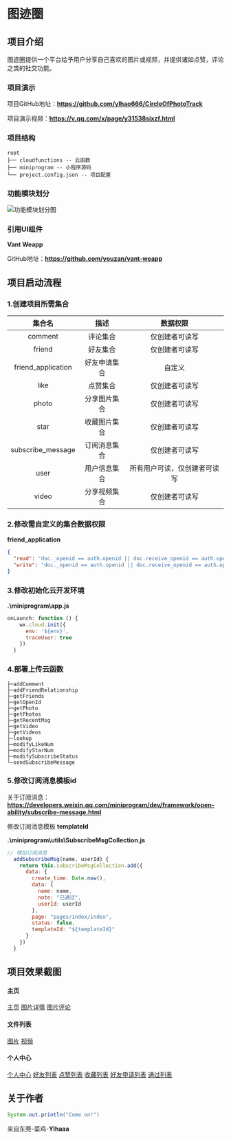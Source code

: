 # 图迹圈

## 项目介绍

图迹圈提供一个平台给予用户分享自己喜欢的图片或视频，并提供诸如点赞，评论之类的社交功能。

### 项目演示

项目GitHub地址：**https://github.com/ylhao666/CircleOfPhotoTrack**

项目演示视频：**https://v.qq.com/x/page/y31538sixzf.html**

### 项目结构

```
root
├── cloudfunctions -- 云函数
├── miniprogram -- 小程序源码
└── project.config.json -- 项目配置
```

### 功能模块划分

![功能模块划分图](https://mmbiz.qpic.cn/mmbiz_png/dbt7tI6635ykRrHian3oiba2OwOlcSdKicJcYRibUVMQQMDLWB6A1Ffzu1kzjrMZtBJD2kUibrTzplOxOWTfhQxZo2Q/0?wx_fmt=png)

### 引用UI组件

**Vant Weapp**

GitHub地址：**https://github.com/youzan/vant-weapp**

## 项目启动流程

### 1.创建项目所需集合

|       集合名       |     描述     |           数据权限           |
| :----------------: | :----------: | :--------------------------: |
|      comment       |   评论集合   |        仅创建者可读写        |
|       friend       |   好友集合   |        仅创建者可读写        |
| friend_application | 好友申请集合 |            自定义            |
|        like        |   点赞集合   |        仅创建者可读写        |
|       photo        | 分享图片集合 |        仅创建者可读写        |
|        star        | 收藏图片集合 |        仅创建者可读写        |
| subscribe_message  | 订阅消息集合 |        仅创建者可读写        |
|        user        | 用户信息集合 | 所有用户可读，仅创建者可读写 |
|       video        | 分享视频集合 |        仅创建者可读写        |

### 2.修改需自定义的集合数据权限

**friend_application**

```json
{
  "read": "doc._openid == auth.openid || doc.receive_openid == auth.openid",
  "write": "doc._openid == auth.openid || doc.receive_openid == auth.openid"
}
```

### 3.修改初始化云开发环境

**.\miniprogram\app.js**

```javascript
onLaunch: function () {
    wx.cloud.init({
      env: '${env}',
      traceUser: true
    })
  }
```

### 4.部署上传云函数

```
├─addComment
├─addFriendRelationship
├─getFriends
├─getOpenId
├─getPhoto
├─getPhotos
├─getRecentMsg
├─getVideo
├─getVideos
├─lookup
├─modifyLikeNum
├─modifyStarNum
├─modifySubscribeStatus
└─sendSubscribeMessage
```

### 5.修改订阅消息模板id

关于订阅消息：**https://developers.weixin.qq.com/miniprogram/dev/framework/open-ability/subscribe-message.html**

修改订阅消息模板 **templateId**

**.\miniprogram\utils\SubscribeMsgCollection.js**

```javascript
// 增加订阅消息
  addSubscribeMsg(name, userId) {
    return this.subscribeMsgCollection.add({
      data: {
        create_time: Date.now(),
        data: {
          name: name,
          note: "已通过",
          userId: userId
        },
        page: "pages/index/index",
        status: false,
        templateId: "${templateId}"
      }
    })
  }
```

## 项目效果截图

#### 主页

[主页](https://ylhaaa-1259802962.cos.ap-guangzhou.myqcloud.com/Circle%20of%20photo%20track/9e7b6612a74306f8457d42c68954009.jpg?imageMogr2/thumbnail/500x)  [图片详情](https://ylhaaa-1259802962.cos.ap-guangzhou.myqcloud.com/Circle%20of%20photo%20track/8b80b051ecf14eab1bab19bfc70f41c.jpg?imageMogr2/thumbnail/500x)  [图片评论](https://ylhaaa-1259802962.cos.ap-guangzhou.myqcloud.com/Circle%20of%20photo%20track/e702260e3f750c36e1196b9d567c1a2.jpg?imageMogr2/thumbnail/500x)

#### 文件列表
[图片](https://ylhaaa-1259802962.cos.ap-guangzhou.myqcloud.com/Circle%20of%20photo%20track/78913ec21dfe11e8e9e496c373129e7.jpg?imageMogr2/thumbnail/500x) [视频](https://ylhaaa-1259802962.cos.ap-guangzhou.myqcloud.com/Circle%20of%20photo%20track/5465110f326ce3227be3c2c1d8e5f1a.jpg?imageMogr2/thumbnail/500x)

#### 个人中心

[个人中心](https://ylhaaa-1259802962.cos.ap-guangzhou.myqcloud.com/Circle%20of%20photo%20track/bec5395c8ea77f2bde2b6e00d016f44.jpg?imageMogr2/thumbnail/500x) [好友列表](https://ylhaaa-1259802962.cos.ap-guangzhou.myqcloud.com/Circle%20of%20photo%20track/cdd1da09c6b921c9ff66c97dd3548a6.jpg?imageMogr2/thumbnail/500x) [点赞列表](https://ylhaaa-1259802962.cos.ap-guangzhou.myqcloud.com/Circle%20of%20photo%20track/d8029e4525170b762d4527701e25d48.jpg?imageMogr2/thumbnail/500x) [收藏列表](https://ylhaaa-1259802962.cos.ap-guangzhou.myqcloud.com/Circle%20of%20photo%20track/15e97dc002844ccb71a7c07078d3bd3.jpg?imageMogr2/thumbnail/500x) [好友申请列表](https://ylhaaa-1259802962.cos.ap-guangzhou.myqcloud.com/Circle%20of%20photo%20track/137939a03f97805ea6d1e02ad29509b.jpg?imageMogr2/thumbnail/500x) [通过列表](https://ylhaaa-1259802962.cos.ap-guangzhou.myqcloud.com/Circle%20of%20photo%20track/389f0f60e45a08cdd485976a3f54f17.jpg?imageMogr2/thumbnail/500x)

## 关于作者

```java
System.out.println("Come on!")
```

来自东莞-菜鸡-**Ylhaaa**

